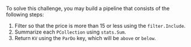 <!--
Licensed under the Apache License, Version 2.0 (the "License");
you may not use this file except in compliance with the License.
You may obtain a copy of the License at
http://www.apache.org/licenses/LICENSE-2.0
Unless required by applicable law or agreed to in writing, software
distributed under the License is distributed on an "AS IS" BASIS,
WITHOUT WARRANTIES OR CONDITIONS OF ANY KIND, either express or implied.
See the License for the specific language governing permissions and
limitations under the License.
-->

To solve this challenge, you may build a pipeline that consists of the following steps:
1. Filter so that the price is more than 15 or less using the `filter.Include`.
2. Summarize each `PCollection` using `stats.Sum`.
3. Return `KV` using the `ParDo` key, which will be `above` or `below`.